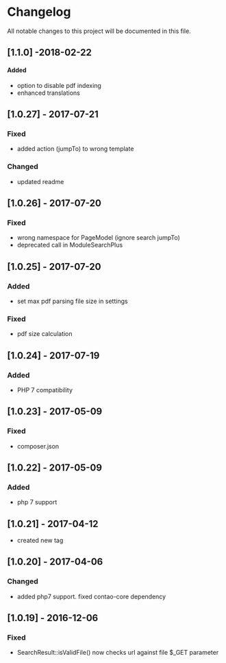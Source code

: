 # Changelog
All notable changes to this project will be documented in this file.

## [1.1.0] -2018-02-22

#### Added
* option to disable pdf indexing
* enhanced translations

## [1.0.27] - 2017-07-21

### Fixed
- added action (jumpTo) to wrong template

### Changed
- updated readme

## [1.0.26] - 2017-07-20

### Fixed
- wrong namespace for PageModel (ignore search jumpTo)
- deprecated call in ModuleSearchPlus

## [1.0.25] - 2017-07-20

### Added 
- set max pdf parsing file size in settings

### Fixed
- pdf size calculation

## [1.0.24] - 2017-07-19

### Added
- PHP 7 compatibility

## [1.0.23] - 2017-05-09

### Fixed
- composer.json

## [1.0.22] - 2017-05-09

### Added
- php 7 support

## [1.0.21] - 2017-04-12
- created new tag

## [1.0.20] - 2017-04-06

### Changed
- added php7 support. fixed contao-core dependency

## [1.0.19] - 2016-12-06

### Fixed
- SearchResult::isValidFile() now checks url against file $_GET parameter 
